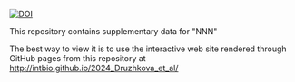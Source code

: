 [![DOI](https://zenodo.org/badge/848766163.svg)](https://doi.org/10.5281/zenodo.14795724)

This repository contains supplementary data for 
"NNN"

The best way to view it is to use the interactive web site rendered through GitHub pages from this repository at http://intbio.github.io/2024_Druzhkova_et_al/


